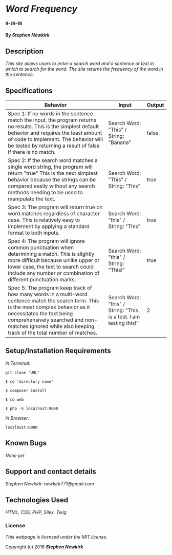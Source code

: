 # _Word Frequency_

#### _9-16-16_

#### By _**Stephen Newkirk**_

## Description

_This site allows users to enter a search word and a sentence or text in which to search for the word. The site returns the frequency of the word in the sentence._

## Specifications

| Behavior      | Input       |Output|
| ------------- |-------------| -----|
| Spec 1: If no words in the sentence match the input, the program returns no results. This is the simplest default behavior and requires the least amount of code to implement. The behavior will be tested by returning a result of false if there is no match. | Search Word: "This" / String: "Banana" | false |
| Spec 2: If the search word matches a single word string, the program will return "true" This is the next simplest behavior because the strings can be compared easily without any search methods needing to be used to manipulate the text. | Search Word: "This" / String: "This" | true |
| Spec 3: The program will return true on word matches regardless of character case. This is relatively easy to implement by applying a standard format to both inputs. | Search Word: "this" / String: "This" | true |
| Spec 4: The program will ignore common punctuation when determining a match. This is slightly more difficult because unlike upper or lower case, the text to search could include any number or combination of different punctuation marks.| Search Word: "this" / String: "This!" | true |
| Spec 5: The program keep track of how many words in a multi-word sentence match the search term. This is the most complex behavior as it necessitates the text being comprehensively searched and non-matches ignored while also keeping track of the total number of matches. | Search Word: "this" / String: "This is a test. I am testing this!" | 2 |


## Setup/Installation Requirements

_In Terminal:_

`git clone 'URL'`

`$ cd 'directory name'`

`$ composer install`

`$ cd web`

`$ php -S localhost:8000`

_In Browser:_

`localhost:8000`

## Known Bugs

_None yet_

## Support and contact details

_Stephen Newkirk: newkirk771@gmail.com_

## Technologies Used

_HTML,
CSS,
PHP,
Silex,
Twig_

### License

*This webpage is licensed under the MIT license.*

Copyright (c) 2016 **_Stephen Newkirk_**
